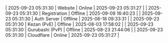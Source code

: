 | 2025-09-23 05:31:30 | Website | Online | 2025-09-23 05:31:27 |
| 2025-09-23 05:31:30 | Registration | Offline | 2025-09-09 16:40:23 |
| 2025-09-23 05:31:30 | Auth Server | Offline | 2025-08-18 09:33:31 |
| 2025-09-23 05:31:30 | Kezan (PvE) | Offline | 2025-08-03 17:58:02 |
| 2025-09-23 05:31:30 | Gurubashi (PvP) | Offline | 2025-08-23 21:44:06 |
| 2025-09-23 05:31:30 | Cloudflare | Online | 2025-09-23 05:31:27 |
